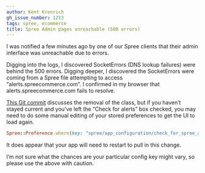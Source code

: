 ```yaml
---
author: Kent Krenrich
gh_issue_number: 1213
tags: spree, ecommerce
title: Spree Admin pages unreachable (500 errors)
---
```


I was notified a few minutes ago by one of our Spree clients that their admin interface was unreachable due to errors.

Digging into the logs, I discovered SocketErrors (DNS lookup failures) were behind the 500 errors. Digging deeper, I discovered the SocketErrors were coming from a Spree file attempting to access “alerts.spreecommerce.com”. I confirmed in my browser that alerts.spreecommerce.com fails to resolve.

[This Git commit](https://github.com/spree/spree/commit/d9bd19468d34ee12cc5ce0f73509748ca569957f) discusses the removal of the class, but if you haven’t stayed current and you’ve left the “Check for alerts” box checked, you may need to do some manual editing of your stored preferences to get the UI to load again.

```ruby
Spree::Preference.where(key: "spree/app_configuration/check_for_spree_alerts").first.update_attributes(value: false)
```

It does appear that your app will need to restart to pull in this change.

I’m not sure what the chances are your particular config key might vary, so please use the above with caution.
